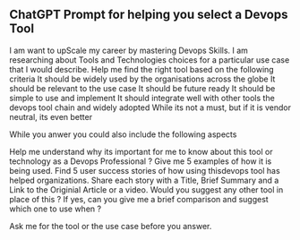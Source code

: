 ## ChatGPT Prompt for helping you select a Devops Tool 

I am want to upScale my career by mastering Devops Skills. I am researching about Tools and Technologies choices for a particular use case that I would describe. Help me find the right tool based on the following criteria 
It should be widely used by the organisations across the globe
It should be relevant to the use case
It should be future ready 
It should be simple to use and implement 
It should integrate well with other tools the devops tool chain and widely adopted 
While its not a must, but if it is vendor neutral, its even better 

While you anwer you could also include the following aspects 

Help me understand why its important for me to know about this tool or technology  as a Devops Professional ?
Give me 5 examples of how it is being used. 
Find 5 user success stories of how using thisdevops tool has helped organizations. Share each story with a Title, Brief Summary and a Link to the Originial Article or a video. 
Would you suggest any other tool in place of this ? If yes, can you give me a brief comparison and suggest which one to use when ?  

Ask me for the tool or the use case before you answer. 

